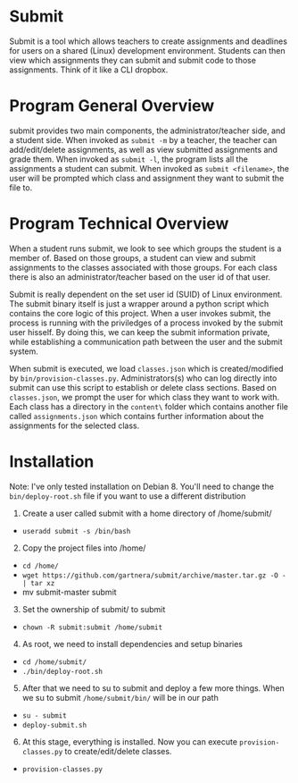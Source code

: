 # Submit

Submit is a tool which allows teachers to create assignments and deadlines for users on a shared (Linux) development environment. Students can then view which assignments they can submit and submit code to those assignments. Think of it like a CLI dropbox.

# Program General Overview
submit provides two main components, the administrator/teacher side, and a student side. When invoked as `submit -m` by a teacher, the teacher can add/edit/delete assignments, as well as view submitted assignments and grade them. When invoked as `submit -l`, the program lists all the assignments a student can submit. When invoked as `submit <filename>`, the user will be prompted which class and assignment they want to submit the file to.

# Program Technical Overview
When a student runs submit, we look to see which groups the student is a member of. Based on those groups, a student can view and submit assignments to the classes associated with those groups. For each class there is also an administrator/teacher based on the user id of that user.

Submit is really dependent on the set user id (SUID) of Linux environment. The submit binary itself is just a wrapper around a python script which contains the core logic of this project. When a user invokes submit, the process is running with the priviledges of a process invoked by the submit user hisself. By doing this, we can keep the submit information private, while establishing a communication path between the user and the submit system.

When submit is executed, we load `classes.json` which is created/modified by `bin/provision-classes.py`. Administrators(s) who can log directly into submit can use this script to establish or delete class sections. Based on `classes.json`, we prompt the user for which class they want to work with. Each class has a directory in the `content\` folder which contains another file called `assignments.json` which contains further information about the assignments for the selected class.

# Installation
Note: I've only tested installation on Debian 8. You'll need to change the `bin/deploy-root.sh` file if you want to use a different distribution

1. Create a user called submit with a home directory of /home/submit/
  * `useradd submit -s /bin/bash`
2. Copy the project files into /home/
  * `cd /home/`
  * `wget https://github.com/gartnera/submit/archive/master.tar.gz -O - | tar xz`
  * mv submit-master submit
3. Set the ownership of submit/ to submit
  * `chown -R submit:submit /home/submit`
4. As root, we need to install dependencies and setup binaries
  * `cd /home/submit/`
  * `./bin/deploy-root.sh`
5. After that we need to su to submit and deploy a few more things. When we su to submit `/home/submit/bin/` will be in our path
  * `su - submit`
  * `deploy-submit.sh`
6. At this stage, everything is installed. Now you can execute `provision-classes.py` to create/edit/delete classes.
  * `provision-classes.py`
